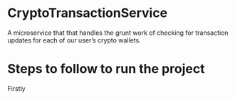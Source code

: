 # CryptoTransactionService
A microservice that that handles the grunt work of checking for transaction updates for each of our user’s crypto wallets.

# Steps to follow to run the project
Firstly 

